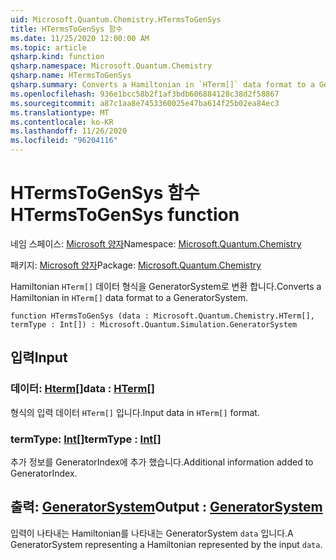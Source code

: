 ```yaml
---
uid: Microsoft.Quantum.Chemistry.HTermsToGenSys
title: HTermsToGenSys 함수
ms.date: 11/25/2020 12:00:00 AM
ms.topic: article
qsharp.kind: function
qsharp.namespace: Microsoft.Quantum.Chemistry
qsharp.name: HTermsToGenSys
qsharp.summary: Converts a Hamiltonian in `HTerm[]` data format to a GeneratorSystem.
ms.openlocfilehash: 936e1bcc58b2f1af3bdb606884128c38d2f58867
ms.sourcegitcommit: a87c1aa8e7453360025e47ba614f25b02ea84ec3
ms.translationtype: MT
ms.contentlocale: ko-KR
ms.lasthandoff: 11/26/2020
ms.locfileid: "96204116"
---
```

# <a name="htermstogensys-function"></a><span data-ttu-id="1a01b-102">HTermsToGenSys 함수</span><span class="sxs-lookup"><span data-stu-id="1a01b-102">HTermsToGenSys function</span></span>

<span data-ttu-id="1a01b-103">네임 스페이스: [Microsoft 양자](xref:Microsoft.Quantum.Chemistry)</span><span class="sxs-lookup"><span data-stu-id="1a01b-103">Namespace: [Microsoft.Quantum.Chemistry](xref:Microsoft.Quantum.Chemistry)</span></span>

<span data-ttu-id="1a01b-104">패키지: [Microsoft 양자](https://nuget.org/packages/Microsoft.Quantum.Chemistry)</span><span class="sxs-lookup"><span data-stu-id="1a01b-104">Package: [Microsoft.Quantum.Chemistry](https://nuget.org/packages/Microsoft.Quantum.Chemistry)</span></span>


<span data-ttu-id="1a01b-105">Hamiltonian `HTerm[]` 데이터 형식을 GeneratorSystem로 변환 합니다.</span><span class="sxs-lookup"><span data-stu-id="1a01b-105">Converts a Hamiltonian in `HTerm[]` data format to a GeneratorSystem.</span></span>

```qsharp
function HTermsToGenSys (data : Microsoft.Quantum.Chemistry.HTerm[], termType : Int[]) : Microsoft.Quantum.Simulation.GeneratorSystem
```


## <a name="input"></a><span data-ttu-id="1a01b-106">입력</span><span class="sxs-lookup"><span data-stu-id="1a01b-106">Input</span></span>

### <a name="data--hterm"></a><span data-ttu-id="1a01b-107">데이터: [Hterm](xref:Microsoft.Quantum.Chemistry.HTerm)[]</span><span class="sxs-lookup"><span data-stu-id="1a01b-107">data : [HTerm](xref:Microsoft.Quantum.Chemistry.HTerm)[]</span></span>

<span data-ttu-id="1a01b-108">형식의 입력 데이터 `HTerm[]` 입니다.</span><span class="sxs-lookup"><span data-stu-id="1a01b-108">Input data in `HTerm[]` format.</span></span>


### <a name="termtype--int"></a><span data-ttu-id="1a01b-109">termType: [Int](xref:microsoft.quantum.lang-ref.int)[]</span><span class="sxs-lookup"><span data-stu-id="1a01b-109">termType : [Int](xref:microsoft.quantum.lang-ref.int)[]</span></span>

<span data-ttu-id="1a01b-110">추가 정보를 GeneratorIndex에 추가 했습니다.</span><span class="sxs-lookup"><span data-stu-id="1a01b-110">Additional information added to GeneratorIndex.</span></span>



## <a name="output--generatorsystem"></a><span data-ttu-id="1a01b-111">출력: [GeneratorSystem](xref:Microsoft.Quantum.Simulation.GeneratorSystem)</span><span class="sxs-lookup"><span data-stu-id="1a01b-111">Output : [GeneratorSystem](xref:Microsoft.Quantum.Simulation.GeneratorSystem)</span></span>

<span data-ttu-id="1a01b-112">입력이 나타내는 Hamiltonian를 나타내는 GeneratorSystem `data` 입니다.</span><span class="sxs-lookup"><span data-stu-id="1a01b-112">A GeneratorSystem representing a Hamiltonian represented by the input `data`.</span></span>